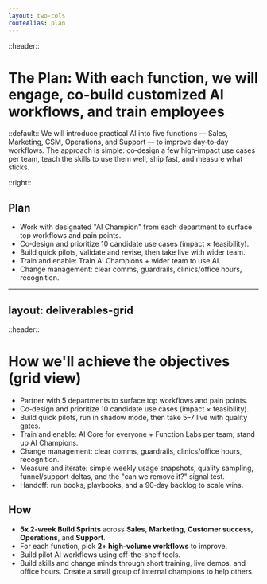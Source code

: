 ```yaml
---
layout: two-cols
routeAlias: plan
---
```


::header::
# The Plan: With each function, we will engage, co-build customized AI workflows, and train employees 

::default::
We will introduce practical AI into five functions — Sales, Marketing, CSM, Operations, and Support — to improve day‑to‑day workflows. The approach is simple: co‑design a few high‑impact use cases per team, teach the skills to use them well, ship fast, and measure what sticks.

::right::
## Plan
- Work with designated "AI Champion" from each department to surface top workflows and pain points.
- Co‑design and prioritize 10 candidate use cases (impact × feasibility).
- Build quick pilots, validate and revise, then take live with wider team.
- Train and enable: Train AI Champions + wider team to use AI.
- Change management: clear comms, guardrails, clinics/office hours, recognition.
  
---
layout: deliverables-grid
---

::header::
# How we'll achieve the objectives (grid view)

- Partner with 5 departments to surface top workflows and pain points.
- Co‑design and prioritize 10 candidate use cases (impact × feasibility).
- Build quick pilots, run in shadow mode, then take 5–7 live with quality gates.
- Train and enable: AI Core for everyone + Function Labs per team; stand up AI Champions.
- Change management: clear comms, guardrails, clinics/office hours, recognition.
- Measure and iterate: simple weekly usage snapshots, quality sampling, funnel/support deltas, and the "can we remove it?" signal test.
- Handoff: run books, playbooks, and a 90‑day backlog to scale wins.

## How

- **5x 2-week Build Sprints** across **Sales**, **Marketing**, **Customer success**, **Operations**, and **Support**.
- For each function, pick **2+ high‑volume workflows** to improve.
- Build pilot AI workflows using off-the-shelf tools.
- Build skills and change minds through short training, live demos, and office hours. Create a small group of internal champions to help others.
